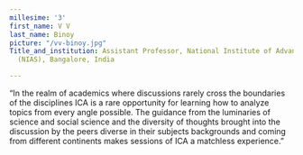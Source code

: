 ```yaml
---
millesime: '3'
first_name: V V
last_name: Binoy
picture: "/vv-binoy.jpg"
Title_and_institution: Assistant Professor, National Institute of Advanced Studies
  (NIAS), Bangalore, India

---
```

“In the realm of academics where discussions rarely cross the boundaries of the disciplines ICA is a rare opportunity for learning how to analyze topics from every angle possible. The guidance from the luminaries of science and social science and the diversity of thoughts brought into the discussion by the peers diverse in their subjects backgrounds and coming from different continents makes sessions of ICA a matchless experience.”